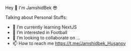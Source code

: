 Hey 👋 I'm JamshidBek 😎                                                     


Talking about Personal Stuffs:                                                                 

- 🌱 I’m currently learning NextJS
- 👀 I’m interested in Football
- 💞️ I’m looking to collaborate on ...
- 📫 How to reach me https://t.me/Jamshidbek_Husanov





<!---
husanovjamshid/husanovjamshid is a ✨ special ✨ repository because its `README.md` (this file) appears on your GitHub profile.
You can click the Preview link to take a look at your changes.
--->
